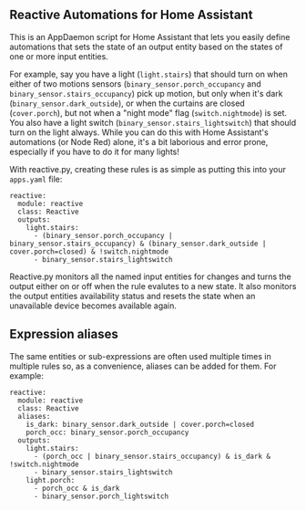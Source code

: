 Reactive Automations for Home Assistant
----------------------------------------

This is an AppDaemon script for Home Assistant that lets you easily define automations that sets the state of an output entity based on the states of one or more input entities.

For example, say you have a light (`light.stairs`) that should turn on when either of two motions sensors (`binary_sensor.porch_occupancy` and `binary_sensor.stairs_occupancy`) pick up motion, but only when it's dark (`binary_sensor.dark_outside`), or when the curtains are closed (`cover.porch`), but not when a "night mode" flag (`switch.nightmode`) is set. You also have a light switch (`binary_sensor.stairs_lightswitch`) that should turn on the light always. While you can do this with Home Assistant's automations (or Node Red) alone, it's a bit laborious and error prone, especially if you have to do it for many lights!

With reactive.py, creating these rules is as simple as putting this into your `apps.yaml` file:

    reactive:
      module: reactive
      class: Reactive
      outputs:
        light.stairs:
          - (binary_sensor.porch_occupancy | binary_sensor.stairs_occupancy) & (binary_sensor.dark_outside | cover.porch=closed) & !switch.nightmode
          - binary_sensor.stairs_lightswitch

Reactive.py monitors all the named input entities for changes and turns the output either on or off when the rule evalutes to a new state.
It also monitors the output entities availability status and resets the state when an unavailable device becomes available again.

## Expression aliases

The same entities or sub-expressions are often used multiple times in multiple rules so, as a convenience, aliases can be added for them.
For example:

    reactive:
      module: reactive
      class: Reactive
      aliases:
        is_dark: binary_sensor.dark_outside | cover.porch=closed
        porch_occ: binary_sensor.porch_occupancy
      outputs:
        light.stairs:
          - (porch_occ | binary_sensor.stairs_occupancy) & is_dark & !switch.nightmode
          - binary_sensor.stairs_lightswitch
        light.porch:
          - porch_occ & is_dark
          - binary_sensor.porch_lightswitch